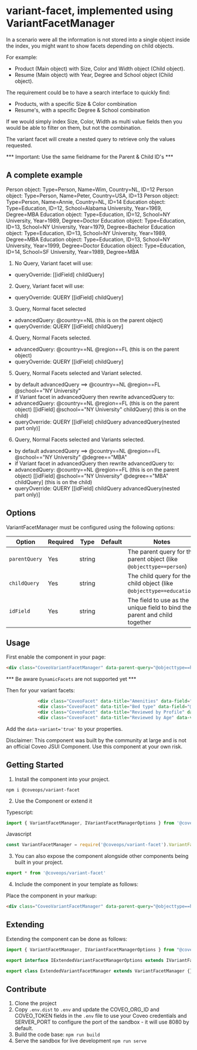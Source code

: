 # variant-facet, implemented using VariantFacetManager

In a scenario were all the information is not stored into a single object inside the index, you might want to show facets depending on child objects.

For example:
* Product (Main object) with Size, Color and Width object (Child object).
* Resume (Main object) with Year, Degree and School object (Child object).

The requirement could be to have a search interface to quickly find:
* Products, with a specific Size & Color combination
* Resume's, with a specific Degree & School combination

If we would simply index Size, Color, Width as multi value fields then you would be able to filter on them, but not the combination.

The variant facet will create a nested query to retrieve only the values requested.

*** Important: Use the same fieldname for the Parent & Child ID's ***

## A complete example

Person object: Type=Person, Name=Wim, Country=NL, ID=12
Person object: Type=Person, Name=Peter, Country=USA, ID=13
Person object: Type=Person, Name=Annie, Country=NL, ID=14
Education object: Type=Education, ID=12, School=Alabama University, Year=1969, Degree=MBA
Education object: Type=Education, ID=12, School=NY University, Year=1989, Degree=Doctor
Education object: Type=Education, ID=13, School=NY University, Year=1979, Degree=Bachelor
Education object: Type=Education, ID=13, School=NY University, Year=1989, Degree=MBA
Education object: Type=Education, ID=13, School=NY University, Year=1999, Degree=Doctor
Education object: Type=Education, ID=14, School=SF University, Year=1989, Degree=MBA

1. No Query, Variant facet will use:
  * queryOverride: [[idField] childQuery]
2. Query, Variant facet will use:
  * queryOverride: QUERY [[idField] childQuery]
3. Query, Normal facet selected
  * advancedQuery: @country==NL (this is on the parent object)
  * queryOverride: QUERY [[idField] childQuery]
4. Query, Normal Facets selected.
  * advancedQuery: @country==NL @region==FL (this is on the parent object)
  * queryOverride: QUERY [[idField] childQuery]
5. Query, Normal Facets selected and Variant selected.
  * by default advancedQuery ==> @country==NL @region==FL @school=="NY University"
  * if Variant facet in advancedQuery then rewrite advancedQuery to:
  * advancedQuery: @country==NL @region==FL (this is on the parent object) [[idField] @school=="NY University" childQuery] (this is on the child)
  * queryOverride: QUERY [[idField] childQuery advancedQuery(nested part only)]
6. Query, Normal Facets selected and Variants selected.
  * by default advancedQuery ==> @country==NL @region==FL @school=="NY University" @degree=="MBA" 
  * if Variant facet in advancedQuery then rewrite advancedQuery to:
  * advancedQuery: @country==NL @region==FL (this is on the parent object) [[idField] @school=="NY University" @degree=="MBA" childQuery] (this is on the child)
  * queryOverride: QUERY [[idField] childQuery advancedQuery(nested part only)]

## Options
VariantFacetManager must be configured using the following options:

| Option | Required | Type | Default | Notes |
| --- | --- | --- | --- | --- |
| `parentQuery` | Yes | string |  | The parent query for the parent object (like `@objecttype==person`) |
| `childQuery` | Yes | string |  | The child query for the child object (like `@objecttype==education`) |
| `idField` | Yes | string |  | The field to use as the unique field to bind the parent and child together |

## Usage

First enable the component in your page:
```html
<div class="CoveoVariantFacetManager" data-parent-query="@objecttype==house" data-child-query="@objecttype==rating" data-id-field="@myhouseid"></div>
```

*** Be aware `DynamicFacets` are not supported yet *** 

Then for your variant facets:
```html
            <div class="CoveoFacet" data-title="Amenities" data-field="@myamenities" ></div>
            <div class="CoveoFacet" data-title="Bed type" data-field="@mybedtype" ></div>
            <div class="CoveoFacet" data-title="Reviewed by Profile" data-variant='true' data-field="@myratingtype" ></div>
            <div class="CoveoFacet" data-title="Reviewed by Age" data-variant='true' data-field="@myratingage" ></div>
```
Add the `data-variant='true'` to your properties.


Disclaimer: This component was built by the community at large and is not an official Coveo JSUI Component. Use this component at your own risk.

## Getting Started

1. Install the component into your project.

```
npm i @coveops/variant-facet
```

2. Use the Component or extend it

Typescript:

```javascript
import { VariantFacetManager, IVariantFacetManagerOptions } from '@coveops/variant-facet';
```

Javascript

```javascript
const VariantFacetManager = require('@coveops/variant-facet').VariantFacetManager;
```

3. You can also expose the component alongside other components being built in your project.

```javascript
export * from '@coveops/variant-facet'
```

4. Include the component in your template as follows:

Place the component in your markup:

```html
<div class="CoveoVariantFacetManager" data-parent-query="@objecttype==house" data-child-query="@objecttype==rating" data-id-field="@myhouseid"></div>
```

## Extending

Extending the component can be done as follows:

```javascript
import { VariantFacetManager, IVariantFacetManagerOptions } from "@coveops/variant-facet";

export interface IExtendedVariantFacetManagerOptions extends IVariantFacetManagerOptions {}

export class ExtendedVariantFacetManager extends VariantFacetManager {}
```

## Contribute

1. Clone the project
2. Copy `.env.dist` to `.env` and update the COVEO_ORG_ID and COVEO_TOKEN fields in the `.env` file to use your Coveo credentials and SERVER_PORT to configure the port of the sandbox - it will use 8080 by default.
3. Build the code base: `npm run build`
4. Serve the sandbox for live development `npm run serve`